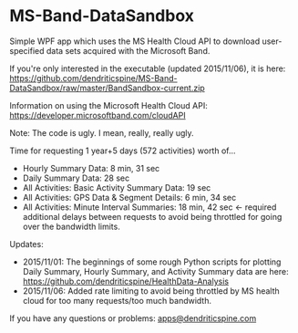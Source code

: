 # MS-Band-DataSandbox
Simple WPF app which uses the MS Health Cloud API to download user-specified data sets acquired with the Microsoft Band. 

If you're only interested in the executable (updated 2015/11/06), it is here:
https://github.com/dendriticspine/MS-Band-DataSandbox/raw/master/BandSandbox-current.zip

Information on using the Microsoft Health Cloud API:
https://developer.microsoftband.com/cloudAPI

Note: The code is ugly. I mean, really, really ugly.

Time for requesting 1 year+5 days (572 activities) worth of...
- Hourly Summary Data: 8 min, 31 sec
- Daily Summary Data: 28 sec
- All Activities: Basic Activity Summary Data: 19 sec
- All Activities: GPS Data & Segment Details: 6 min, 34 sec
- All Activities: Minute Interval Summaries: 18 min, 42 sec <- required additional delays between requests to avoid being throttled for going over the bandwidth limits.

Updates:
- 2015/11/01: The beginnings of some rough Python scripts for plotting Daily Summary, Hourly Summary, and Activity Summary data are here: https://github.com/dendriticspine/HealthData-Analysis
- 2015/11/06: Added rate limiting to avoid being throttled by MS health cloud for too many requests/too much bandwidth.

If you have any questions or problems: apps@dendriticspine.com
